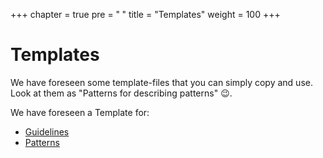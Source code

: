 +++
chapter = true
pre = "<b><i class='fas fa-clone'></i> </b>"
title = "Templates"
weight = 100
+++

# Templates

We have foreseen some template-files that you can simply copy and use.  Look at them as "Patterns for describing patterns" 😉.

We have foreseen a Template for:
* [Guidelines](/content/Contributing/Templates/Guidelines/index.md)
* [Patterns](/content/Contributing/Templates/Patterns/index.md)